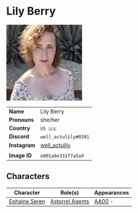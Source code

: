 # Lily Berry

<img src="https://raw.githubusercontent.com/jesskelsall/astarus-images/main/players/e001a9e332f7a5a9.png" height="200" />

|||
| --- | --- |
| **Name** | Lily Berry | player.3
| **Pronouns** | she/her |
| **Country** | `US 🇺🇸` |
| **Discord** | `well_actulily#0391` |
| **Instagram** | [well_actulily](https://www.instagram.com/well_actulily/) |
||
| **Image ID** | `e001a9e332f7a5a9` |

## Characters

| Character | Role(s) | Appearances |
| --- | --- | --- |
| [Ephaine Seren](../characters/ephaine-seren.md) | [Astorrel Agents](../campaigns/C2-astorrel-agents.md) | [AA00](../sessions/AA00.md) - |
